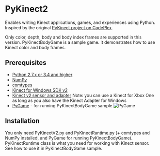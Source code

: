 # PyKinect2

Enables writing Kinect applications, games, and experiences using Python.  Inspired by the original [PyKinect project on CodePlex](http://pytools.codeplex.com/wikipage?title=PyKinect).

Only color, depth, body and body index frames are supported in this version. 
PyKinectBodyGame is a sample game. It demonstrates how to use Kinect color and body frames.

## Prerequisites
* [Python 2.7.x or 3.4 and higher](https://www.python.org/)  
* [NumPy](http://www.numpy.org/) 
* [comtypes](https://github.com/enthought/comtypes/) 
* [Kinect for Windows SDK v2](http://aka.ms/k4wv2sdk)
* [Kinect v2 sensor and adapter](http://aka.ms/k4wv2purchase) Note:  you can use a Kinect for Xbox One as long as you also have the Kinect Adapter for Windows
* [PyGame](http://www.pygame.org) - for running PyKinectBodyGame sample 
  ![PyGame](https://monosnap.com/file/84MCsZtixLWThYzqWUMt68YphxTqn5.png)

## Installation
You only need PyKinectV2.py and PyKinectRuntime.py (+ comtypes and NumPy installed, and PyGame for running PyKinectBodyGame). PyKinectRuntime class is what you need for working with Kinect sensor. See how to use it in PyKinectBodyGame sample.
